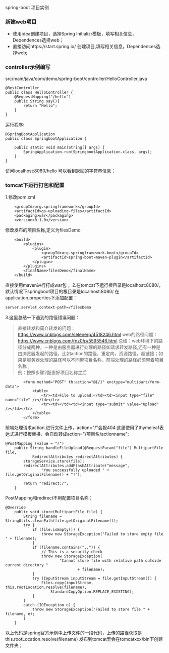spring-boot 项目实例
### 新建web项目 
- 使用idea创建项目，选择Spring Initializr模板，填写相关信息，Dependences选择web；
- 直接访问https://start.spring.io/ 创建项目,填写相关信息，Dependences选择web;
### controller示例编写
src/main/java/com/demo/spring-boot/controller/HelloController.java
```
@RestController
public class HelloController {
    @RequestMapping("/hello")
    public String say(){
        return "Hello";
    }
}
```    
运行程序:  
```
@SpringBootApplication
public class SpringbootApplication {

    public static void main(String[] args) {
        SpringApplication.run(SpringbootApplication.class, args);
    }
}
```
访问localhost:8080/hello 可以看到返回的字符串信息；
### tomcat下运行打包和配置
1.修改pom.xml
```
    <groupId>org.springframework</groupId>
    <artifactId>gs-uploading-files</artifactId>
    <packaging>war</packaging>
    <version>0.1.0</version>
```
修改发布的项目名称,定义为filesDemo  
```
    <build>
        <plugins>
            <plugin>
                <groupId>org.springframework.boot</groupId>
                <artifactId>spring-boot-maven-plugin</artifactId>
            </plugin>
        </plugins>
        <finalName>filesDemo</finalName>
    </build>
```
直接使用maven进行打成war包；
2.在tomcat下运行根目录是localhost:8080/，默认情况下springboot项目的根目录是localhost:8080/ 在application.properties下添加配置：
```
server.servlet.context-path=/filesDemo
```
3.这里总结一下遇到的路径错误问题：   
> 直接转发和简介转发的问题： https://www.cnblogs.com/selene/p/4518246.html
> web的路径问题：https://www.cnblogs.com/fnz0/p/5595546.html
总结：web环境下的路径分成两种，一种是由服务器进行处理的路径如请求转发路径,还有一种是由浏览器发起的路径，比如action的路径，重定向，资源路径，超链接；如果是服务器处理的路径可以不同带项目名称，前端处理的路径必须带着项目名称；  
例：按照步骤2配置好项目名称之后   
```
		<form method="POST" th:action="@{/}" enctype="multipart/form-data">
			<table>
				<tr><td>File to upload:</td><td><input type="file" name="file" /></td></tr>
				<tr><td></td><td><input type="submit" value="Upload" /></td></tr>
			</table>
		</form>
```
前端处理请求action,进行文件上传，action="/"会报404.这里使用了thymeleaf表达式进行模板替换，会自动转成action="/项目名/actionname";   
```
@PostMapping (value = "/")
    public String handleFileUpload(@RequestParam("file") MultipartFile file,
            RedirectAttributes redirectAttributes) {
        storageService.store(file);
        redirectAttributes.addFlashAttribute("message",
                "You successfully uploaded " + file.getOriginalFilename() + "!");

        return "redirect:/";
    }
```
PostMapping和redirect不用配置项目名称；  
```
@Override
    public void store(MultipartFile file) {
        String filename = StringUtils.cleanPath(file.getOriginalFilename());
        try {
            if (file.isEmpty()) {
                throw new StorageException("Failed to store empty file " + filename);
            }
            if (filename.contains("..")) {
                // This is a security check
                throw new StorageException(
                        "Cannot store file with relative path outside current directory "
                                + filename);
            }
            try (InputStream inputStream = file.getInputStream()) {
                Files.copy(inputStream, this.rootLocation.resolve(filename),
                    StandardCopyOption.REPLACE_EXISTING);
            }
        }
        catch (IOException e) {
            throw new StorageException("Failed to store file " + filename, e);
        }
    }
```
以上代码是spring官方示例中上传文件的一段代码，上传的路径获取是this.rootLocation.resolve(filename) 发布到tomcat里会在tomcatxxx/bin下创建文件夹；




